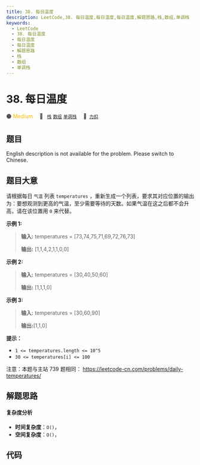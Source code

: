 ```yaml
---
title: 38. 每日温度
description: LeetCode,38. 每日温度,每日温度,每日温度,解题思路,栈,数组,单调栈
keywords:
  - LeetCode
  - 38. 每日温度
  - 每日温度
  - 每日温度
  - 解题思路
  - 栈
  - 数组
  - 单调栈
---
```


# 38. 每日温度

🟠 <font color=#ffb800>Medium</font>&emsp; 🔖&ensp; [`栈`](/tag/stack.md) [`数组`](/tag/array.md) [`单调栈`](/tag/monotonic-stack.md)&emsp; 🔗&ensp;[`力扣`](https://leetcode.cn/problems/iIQa4I)

## 题目

English description is not available for the problem. Please switch to
Chinese.


## 题目大意

请根据每日 `气温` 列表 `temperatures`
，重新生成一个列表，要求其对应位置的输出为：要想观测到更高的气温，至少需要等待的天数。如果气温在这之后都不会升高，请在该位置用 `0` 来代替。



**示例 1:**

> 
> 
> 
> 
> 
> **输入:** temperatures = [73,74,75,71,69,72,76,73]
> 
> **输出:**  [1,1,4,2,1,1,0,0]
> 
> 

**示例 2:**

> 
> 
> 
> 
> 
> **输入:** temperatures = [30,40,50,60]
> 
> **输出:**  [1,1,1,0]
> 
> 

**示例 3:**

> 
> 
> 
> 
> 
> **输入:** temperatures = [30,60,90]
> 
> **输出:**[1,1,0]



**提示：**

  * `1 <= temperatures.length <= 10^5`
  * `30 <= temperatures[i] <= 100`



注意：本题与主站 739 题相同： <https://leetcode-cn.com/problems/daily-temperatures/>


## 解题思路

#### 复杂度分析

- **时间复杂度**：`O()`，
- **空间复杂度**：`O()`，

## 代码

```javascript

```